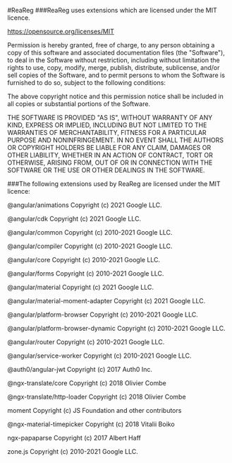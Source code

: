 #ReaReg
###ReaReg uses extensions which are licensed under the MIT licence.

https://opensource.org/licenses/MIT

Permission is hereby granted, free of charge, to any person obtaining a copy of this software and associated documentation files (the "Software"), to deal in the Software without restriction, including without limitation the rights to use, copy, modify, merge, publish, distribute, sublicense, and/or sell copies of the Software, and to permit persons to whom the Software is furnished to do so, subject to the following conditions:

The above copyright notice and this permission notice shall be included in all copies or substantial portions of the Software.

THE SOFTWARE IS PROVIDED "AS IS", WITHOUT WARRANTY OF ANY KIND, EXPRESS OR IMPLIED, INCLUDING BUT NOT LIMITED TO THE WARRANTIES OF MERCHANTABILITY, FITNESS FOR A PARTICULAR PURPOSE AND NONINFRINGEMENT. IN NO EVENT SHALL THE AUTHORS OR COPYRIGHT HOLDERS BE LIABLE FOR ANY CLAIM, DAMAGES OR OTHER LIABILITY, WHETHER IN AN ACTION OF CONTRACT, TORT OR OTHERWISE, ARISING FROM, OUT OF OR IN CONNECTION WITH THE SOFTWARE OR THE USE OR OTHER DEALINGS IN THE SOFTWARE.


###The following extensions used by ReaReg are licensed under the MIT licence:

@angular/animations Copyright (c) 2021 Google LLC.

@angular/cdk Copyright (c) 2021 Google LLC.

@angular/common Copyright (c) 2010-2021 Google LLC.

@angular/compiler Copyright (c) 2010-2021 Google LLC.

@angular/core Copyright (c) 2010-2021 Google LLC.

@angular/forms Copyright (c) 2010-2021 Google LLC.

@angular/material Copyright (c) 2021 Google LLC.

@angular/material-moment-adapter Copyright (c) 2021 Google LLC.

@angular/platform-browser Copyright (c) 2010-2021 Google LLC.

@angular/platform-browser-dynamic Copyright (c) 2010-2021 Google LLC.

@angular/router Copyright (c) 2010-2021 Google LLC.

@angular/service-worker Copyright (c) 2010-2021 Google LLC.

@auth0/angular-jwt Copyright (c) 2017 Auth0 Inc.

@ngx-translate/core Copyright (c) 2018 Olivier Combe

@ngx-translate/http-loader Copyright (c) 2018 Olivier Combe

moment Copyright (c) JS Foundation and other contributors

@ngx-material-timepicker Copyright (c) 2018 Vitalii Boiko

ngx-papaparse Copyright (c) 2017 Albert Haff

zone.js Copyright (c) 2010-2021 Google LLC.
